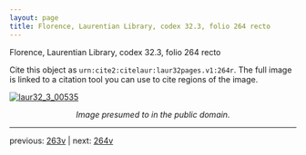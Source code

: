 ```yaml
---
layout: page
title: Florence, Laurentian Library, codex 32.3, folio 264 recto
---
```


Florence, Laurentian Library, codex 32.3, folio 264 recto

Cite this object as `urn:cite2:citelaur:laur32pages.v1:264r`.  The full image is linked to a citation tool you can use to cite regions of the image.

[![laur32_3_00535](http://www.homermultitext.org/iipsrv?IIIF=/project/homer/pyramidal/deepzoom/citelaur/laur32imgs/v1/laur32_3_00535.tif/full/800,/0/default.jpg)](http://www.homermultitext.org/ict2/?urn=urn:cite2:citelaur:laur32imgs.v1:laur32_3_00535) 

<p style="text-align: center; font-style: italic;">Image presumed to in the public domain.</p>

---

previous: [263v](../263v/) | next: [264v](../264v/)